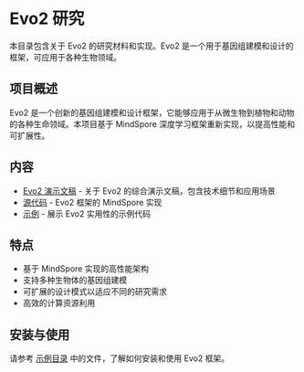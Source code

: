 # Evo2 研究

本目录包含关于 Evo2 的研究材料和实现。Evo2 是一个用于基因组建模和设计的框架，可应用于各种生物领域。

## 项目概述

Evo2 是一个创新的基因组建模和设计框架，它能够应用于从微生物到植物和动物的各种生命领域。本项目基于 MindSpore 深度学习框架重新实现，以提高性能和可扩展性。

## 内容

- [Evo2 演示文稿](./evo2_presentation.md) - 关于 Evo2 的综合演示文稿，包含技术细节和应用场景
- [源代码](./src/) - Evo2 框架的 MindSpore 实现
- [示例](./examples/) - 展示 Evo2 实用性的示例代码

## 特点

- 基于 MindSpore 实现的高性能架构
- 支持多种生物体的基因组建模
- 可扩展的设计模式以适应不同的研究需求
- 高效的计算资源利用

## 安装与使用

请参考 [示例目录](./examples/) 中的文件，了解如何安装和使用 Evo2 框架。
